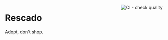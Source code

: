 
<a href="https://github.com/Rescado/rescado-app/actions/workflows/quality-control.yml"><img alt="CI - check quality" align="right" src="https://github.com/Rescado/rescado-app/actions/workflows/quality-control.yml/badge.svg"></a>

# Rescado

Adopt, don't shop.
